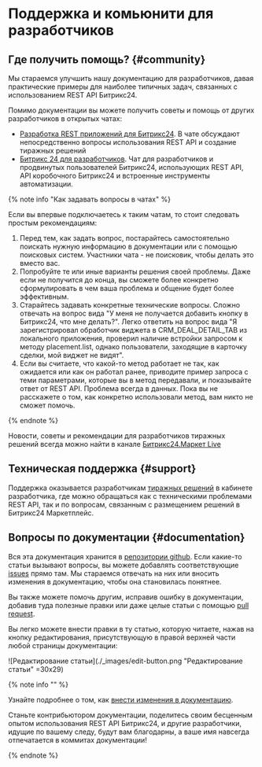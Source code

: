 # Поддержка и комьюнити для разработчиков

## Где получить помощь? {#community}

Мы стараемся улучшить нашу документацию для разработчиков, давая практические примеры для наиболее типичных задач, связанных с использованием REST API Битрикс24.

Помимо документации вы можете получить советы и помощь от других разработчиков в открытых чатах:

- [Разработка REST приложений для Битрикс24](https://t.me/bitrix24apps). В чате обсуждают непосредственно вопросы использования REST API и создание тиражных решений
- [Битрикс 24 для разработчиков](https://t.me/bit24dev). Чат для разработчиков и продвинутых пользователей Битрикс24, использующих REST API, API коробочного Битрикс24 и встроенные инструменты автоматизации.

{% note info "Как задавать вопросы в чатах" %}

Если вы впервые подключаетесь к таким чатам, то стоит следовать простым рекомендациям:

1. Перед тем, как задать вопрос, постарайтесь самостоятельно поискать нужную информацию в документации или с помощью поисковых систем. Участники чата - не поисковик, чтобы делать это вместо вас.
2. Попробуйте те или иные варианты решения своей проблемы. Даже если не получится до конца, вы сможете более конкретно сформулировать в чем ваша проблема и общение будет более эффективным.
3. Старайтесь задавать конкретные технические вопросы. Сложно отвечать на вопрос вида "У меня не получается добавить кнопку в Битрикс24, что мне делать?". Легко ответить на вопрос вида "Я зарегистрировал обработчик виджета в CRM_DEAL_DETAIL_TAB из локального приложения, проверил наличие встройки запросом к методу placement.list, однако пользователи, заходящие в карточку сделки, мой виджет не видят".
4. Если вы считаете, что какой-то метод работает не так, как ожидается или как он работал ранее, приводите пример запроса с теми параметрами, которые вы в метод передавали, и показывайте ответ от REST API. Проблема всегда в данных. Пока вы не расскажете о том, как конкретно использовали метод, вам никто не сможет помочь.

{% endnote %}

Новости, советы и рекомендации для разработчиков тиражных решений всегда можно найти в канале  [Битрикс24.Маркет Live](https://t.me/b24marketlive)

## Техническая поддержка {#support}

Поддержка оказывается разработчикам [тиражных решений](./market/index.md) в кабинете разработчика, где можно обращаться как с техническими проблемами REST API, так и по вопросам, связанным с размещением решений в Битрикс24 Маркетплейс.

## Вопросы по документации {#documentation}

Вся эта документация хранится в [репозитории github](https://github.com/bitrix-tools/b24-rest-docs). Если какие-то статьи вызывают вопросы, вы можете добавлять соответствующие [issues](https://github.com/bitrix-tools/b24-rest-docs/issues) прямо там. Мы стараемся отвечать на них или вносить изменения в документацию, чтобы она становилась понятнее.

Вы также можете помочь другим, исправив ошибку в документации, добавив туда полезные правки или даже целые статьи с помощью [pull request](https://github.com/bitrix-tools/b24-rest-docs/pulls).

Вы легко можете внести правки в ту статью, которую читаете, нажав на кнопку редактирования, присутствующую в правой верхней части любой страницы документации:

![Редактирование статьи](./_images/edit-button.png "Редактирование статьи" =30x29)

{% note info "" %}

Узнайте подробнее о том, как [внести изменения в документацию](./change-article.md).

Станьте контрибьютором документации, поделитесь своим бесценным опытом использования REST API Битрикс24, и другие разработчики, идущие по вашему следу, будут вам благодарны, а ваше имя навсегда отпечатается в коммитах документации!


{% endnote %}
